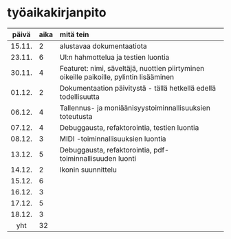 # työaikakirjanpito

| päivä | aika | mitä tein  |
| :----:|:-----| :-----|
| 15.11. | 2    | alustavaa dokumentaatiota |
| 23.11. | 6    | UI:n hahmottelua ja testien luontia |
| 30.11. | 4    | Featuret: nimi, säveltäjä, nuottien piirtyminen oikeille paikoille, pylintin lisääminen |
| 01.12. | 2    | Dokumentaation päivitystä - tällä hetkellä edellä todellisuutta |
| 06.12. | 4    | Tallennus- ja moniäänisyystoiminnallisuuksien toteutusta |
| 07.12. | 4    | Debuggausta, refaktorointia, testien luontia |
| 08.12. | 3    | MIDI -toiminnallisuuksien luontia |
| 13.12. | 5    | Debuggausta, refaktorointia, pdf-toiminnallisuuden luonti  |
| 14.12. | 2    | Ikonin suunnittelu |
| 15.12. | 6    |  |
| 16.12. | 3    |  |
| 17.12. | 5    |  |
| 18.12. | 3    |  |
| yht    | 32   |  |
